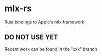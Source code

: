 # mlx-rs
Rust bindings to Apple's mlx framework

## DO NOT USE YET

Recent work can be found in the "cxx" branch
